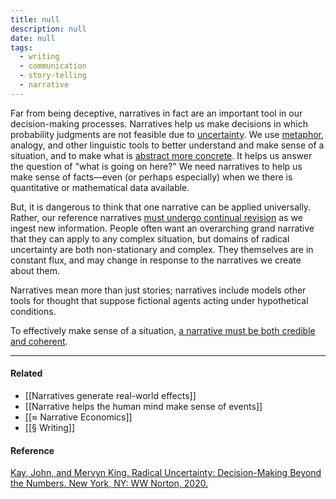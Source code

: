 ```yaml
---
title: null
description: null
date: null
tags:
  - writing
  - communication
  - story-telling
  - narrative
---
```


Far from being deceptive, narratives in fact are an important tool in our decision-making processes. Narratives help us make decisions in which probability judgments are not feasible due to [uncertainty](https://publish.obsidian.md/mobydiction/notes/Different+kinds+of+uncertainty). We use [metaphor](https://publish.obsidian.md/mobydiction/notes/Metaphors+structure+our+interpretation+of+the+world), analogy, and other linguistic tools to better understand and make sense of a situation, and to make what is [abstract more concrete](https://publish.obsidian.md/mobydiction/notes/Personas+make+abstract+research+concrete+for+design+teams). It helps us answer the question of "what is going on here?" We need narratives to help us make sense of facts—even (or perhaps especially) when we there is quantitative or mathematical data available.

But, it is dangerous to think that one narrative can be applied universally. Rather, our reference narratives [must undergo continual revision](https://publish.obsidian.md/mobydiction/notes/Our+models+for+understanding+dynamic+situation+should+undergo+constant+revision.) as we ingest new information. People often want an overarching grand narrative that they can apply to any complex situation, but domains of radical uncertainty are both non-stationary and complex. They themselves are in constant flux, and may change in response to the narratives we create about them.

Narratives mean more than just stories; narratives include models other tools for thought that suppose fictional agents acting under hypothetical conditions.

To effectively make sense of a situation, [a narrative must be both credible and coherent](https://publish.obsidian.md/mobydiction/notes/Narratives+should+be+credible+and+coherent+but+not+necessarily+true).

---

#### Related

- [[Narratives generate real-world effects]]
- [[Narrative helps the human mind make sense of events]]
- [[≈ Narrative Economics]]
- [[§ Writing]]

#### Reference

[Kay, John, and Mervyn King. Radical Uncertainty: Decision-Making Beyond the Numbers. New York, NY: WW Norton, 2020.](https://publish.obsidian.md/mobydiction/notes/%E2%89%88+King+and+Kay+-+Radical+Uncertainty)
